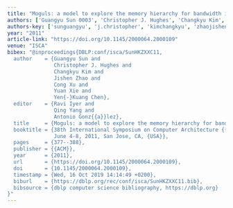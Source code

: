 ```yaml
---
title: "Moguls: a model to explore the memory hierarchy for bandwidth improvements"
authors: ['Guangyu Sun 0003', 'Christopher J. Hughes', 'Changkyu Kim', 'Jishen Zhao', 'Cong Xu', 'Yuan Xie 0001', 'Yen-Kuang Chen']
authors-key: ['sunguangyu', 'j.christopher', 'kimchangkyu', 'zhaojishen', 'xucong', 'xieyuan', 'chenyenkuang']
year: "2011"
article-link: "https://doi.org/10.1145/2000064.2000109"
venue: "ISCA"
bibex: "@inproceedings{DBLP:conf/isca/SunHKZXXC11,
  author    = {Guangyu Sun and
               Christopher J. Hughes and
               Changkyu Kim and
               Jishen Zhao and
               Cong Xu and
               Yuan Xie and
               Yen{-}Kuang Chen},
  editor    = {Ravi Iyer and
               Qing Yang and
               Antonio Gonz{{a}}lez},
  title     = {Moguls: a model to explore the memory hierarchy for bandwidth improvements},
  booktitle = {38th International Symposium on Computer Architecture {(ISCA} 2011),
               June 4-8, 2011, San Jose, CA, {USA}},
  pages     = {377--388},
  publisher = {{ACM}},
  year      = {2011},
  url       = {https://doi.org/10.1145/2000064.2000109},
  doi       = {10.1145/2000064.2000109},
  timestamp = {Wed, 16 Oct 2019 14:14:49 +0200},
  biburl    = {https://dblp.org/rec/conf/isca/SunHKZXXC11.bib},
  bibsource = {dblp computer science bibliography, https://dblp.org}
}"
---
```

